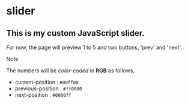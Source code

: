 # slider

## This is my custom JavaScript slider.

For now, the page will preview 1 to 5 and two buttons, 'prev' and 'next'.


> [!Note]
> The numbers will be _color-coded_ in **RGB** as follows,
> - current-position : `#00ff00`
> - previous-position : `#ff0000`
> - next-position : `#0000ff`
